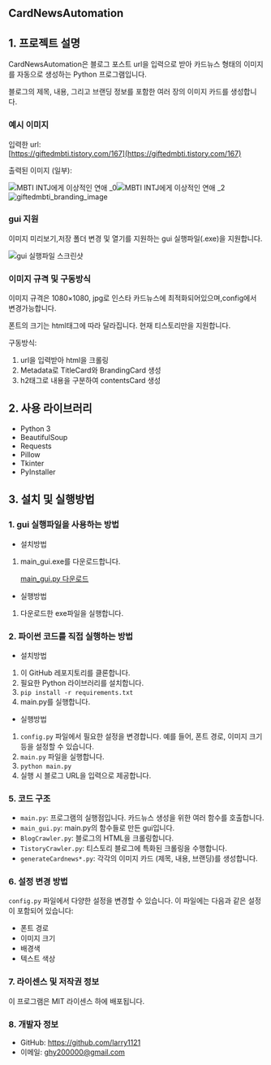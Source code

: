 ## CardNewsAutomation

## 1\. 프로젝트 설명

CardNewsAutomation은 블로그 포스트 url을 입력으로 받아 카드뉴스 형태의 이미지를 자동으로 생성하는 Python 프로그램입니다.

블로그의 제목, 내용, 그리고 브랜딩 정보를 포함한 여러 장의 이미지 카드를 생성합니다.

### 예시 이미지

입력한 url:  
[https://giftedmbti.tistory.com/167](https://giftedmbti.tistory.com/167)

출력된 이미지 (일부):

![MBTI  INTJ에게 이상적인 연애 _0](https://github.com/larry1121/CardNewsAutomation/assets/78005200/4bc77502-7a7e-4ec0-a01f-d3fd77671631)![MBTI  INTJ에게 이상적인 연애 _2](https://github.com/larry1121/CardNewsAutomation/assets/78005200/77989c38-6ab0-42a4-8e4e-f2efb4ea8758)![giftedmbti_branding_image](https://github.com/larry1121/CardNewsAutomation/assets/78005200/adc63a57-5a27-4568-baa7-dbebbf6b3704)

### gui 지원

이미지 미리보기,저장 폴더 변경 및 열기를 지원하는 gui 실행파일(.exe)을 지원합니다.

![gui 실행파일 스크린샷](https://github.com/larry1121/CardNewsAutomation/assets/78005200/e5054fb1-4978-4834-a16b-57fb78402684)

### 이미지 규격 및 구동방식

이미지 규격은 1080×1080, jpg로 인스타 카드뉴스에 최적화되어있으며,config에서 변경가능합니다.

폰트의 크기는 html태그에 따라 달라집니다. 현재 티스토리만을 지원합니다.

구동방식:

1.  url을 입력받아 html을 크롤링
2.  Metadata로 TitleCard와 BrandingCard 생성
3.  h2태그로 내용을 구분하여 contentsCard 생성

## 2\. 사용 라이브러리

-   Python 3
-   BeautifulSoup
-   Requests
-   Pillow
-   Tkinter
-   PyInstaller

## 3\. 설치 및 실행방법

### 1\. gui 실행파일을 사용하는 방법

-   설치방법

1.  main\_gui.exe를 다운로드합니다.

    [main_gui.py 다운로드](https://github.com/larry1121/CardNewsAutomation/blob/main/dist/main_gui)

-   실행방법

1.  다운로드한 exe파일을 실행합니다.

### 2\. 파이썬 코드를 직접 실행하는 방법

-   설치방법

1.  이 GitHub 레포지토리를 클론합니다.
2.  필요한 Python 라이브러리를 설치합니다.
3.  `pip install -r requirements.txt`
4.  main.py를 실행합니다.

-   실행방법

1.  `config.py` 파일에서 필요한 설정을 변경합니다. 예를 들어, 폰트 경로, 이미지 크기 등을 설정할 수 있습니다.
2.  `main.py` 파일을 실행합니다.
3.  `python main.py`
4.  실행 시 블로그 URL을 입력으로 제공합니다.

### 5\. 코드 구조

-   `main.py`: 프로그램의 실행점입니다. 카드뉴스 생성을 위한 여러 함수를 호출합니다.
-   `main_gui.py`: main.py의 함수들로 만든 gui입니다.
-   `BlogCrawler.py`: 블로그의 HTML을 크롤링합니다.
-   `TistoryCrawler.py`: 티스토리 블로그에 특화된 크롤링을 수행합니다.
-   `generateCardnews*.py`: 각각의 이미지 카드 (제목, 내용, 브랜딩)를 생성합니다.

### 6\. 설정 변경 방법

`config.py` 파일에서 다양한 설정을 변경할 수 있습니다. 이 파일에는 다음과 같은 설정이 포함되어 있습니다:

-   폰트 경로
-   이미지 크기
-   배경색
-   텍스트 색상

### 7. 라이센스 및 저작권 정보
이 프로그램은 MIT 라이센스 하에 배포됩니다.

### 8. 개발자 정보
- GitHub: https://github.com/larry1121
- 이메일: ghy200000@gmail.com
